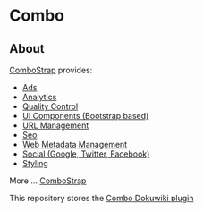# Combo

## About

[ComboStrap](https://combostrap.com) provides:

  * [Ads](https://combostrap.com/ads)
  * [Analytics](https://combostrap.com/analytics)
  * [Quality Control](https://combostrap.com/quality)
  * [UI Components (Bootstrap based)](https://combostrap.com/ui/components)
  * [URL Management](https://combostrap.com/url/manager)
  * [Seo](https://combostrap.com/seo)
  * [Web Metadata Management](https://combostrap.com/metadata/manager)
  * [Social (Google, Twitter, Facebook)](https://combostrap.com/social)
  * [Styling](https://combostrap.com/styling)


More ... [ComboStrap](https://combostrap.com)

This repository stores the [Combo Dokuwiki plugin](https://combostrap.com/combostrap#combo)
